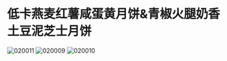 # 低卡燕麦红薯咸蛋黄月饼&青椒火腿奶香土豆泥芝士月饼
![020011](https://user-images.githubusercontent.com/50277379/140918350-7b883d12-89d1-4f07-93c4-0b4132759715.jpg)
![020009](https://user-images.githubusercontent.com/50277379/140918353-971f6f7b-8198-4a2a-940c-359fb436fc8a.jpg)
![020010](https://user-images.githubusercontent.com/50277379/140918357-0c9db5fb-8056-4faf-affc-381d29b7507b.jpg)
